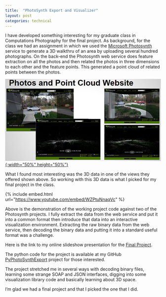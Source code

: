 ```yaml
---
title:  "PhotoSynth Export and Visualizer"
layout: post
categories: technical
---
```


I have developed something interesting for my graduate class in Computations Photography for the final project. 
As background, for the class we had an assignment in which we used the [Microsoft Photosynth](https://en.wikipedia.org/wiki/Photosynth) service to generate a 3D walkthru of an area by uploading several hundred photographs.
On the back-end the Photosynth web service does feature extraction on all the photos and then related the photos in three dimensions to each other and the feature points. This generated a point cloud of related points between the photos.

[![PhotoSynth](/assets/images/PhotoSynthPointCloud.png){:width="50%" height="50%"}](/assets/images/PhotoSynthPointCloud.png)

What I found most interesting was the 3D data in one of the views they offered shown above. So working with this 3D data is what I picked for my final project in the class.

{% include embed.html url="https://www.youtube.com/embed/WZPtuNnaqVc" %}

Above is the demonstration of the working project code against two of the Photosynth projects. I fully extract the data from the web service and put it into a common format then introduce that data into an interactive visualization environment. Extracting the raw binary data from the web service, then decoding the binary data and putting it into a standard useful format was a challenge.

Here is the link to my online slideshow presentation for the [Final Project](https://github.com/mcgarrah/PyPhotoSynthExport/blob/master/McGarrah_JMichael_Portfolio.pdf).

The python code for the project is available at my GitHub [PyPhotoSynthExport](https://github.com/mcgarrah/PyPhotoSynthExport) project for those interested.

The project stretched me in several ways with decoding binary files, learning some strange SOAP and JSON interfaces, digging into some visualization library code and basically learning about 3D space.

I’m glad we had a final project and that I picked the one that I did.
